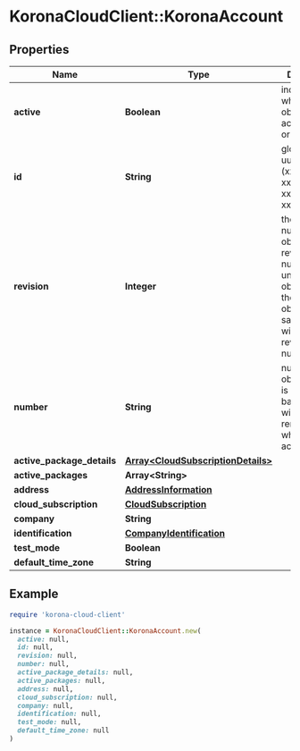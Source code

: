 # KoronaCloudClient::KoronaAccount

## Properties

| Name | Type | Description | Notes |
| ---- | ---- | ----------- | ----- |
| **active** | **Boolean** | indicates whether the object is active for use or not | [optional][readonly] |
| **id** | **String** | global object uuid (xxxxxxxx-xxxx-xxxx-xxxx-xxxxxxxxxxxx) | [optional] |
| **revision** | **Integer** | the revision number of the object. revision numbers are unique per object-type. there is is no object of the same type with identical revision numbers. | [optional][readonly] |
| **number** | **String** | number of the object, like it is set in backoffice; will be removed when active&#x3D;false | [optional] |
| **active_package_details** | [**Array&lt;CloudSubscriptionDetails&gt;**](CloudSubscriptionDetails.md) |  | [optional] |
| **active_packages** | **Array&lt;String&gt;** |  | [optional] |
| **address** | [**AddressInformation**](AddressInformation.md) |  | [optional] |
| **cloud_subscription** | [**CloudSubscription**](CloudSubscription.md) |  | [optional] |
| **company** | **String** |  | [optional] |
| **identification** | [**CompanyIdentification**](CompanyIdentification.md) |  | [optional] |
| **test_mode** | **Boolean** |  | [optional] |
| **default_time_zone** | **String** |  | [optional] |

## Example

```ruby
require 'korona-cloud-client'

instance = KoronaCloudClient::KoronaAccount.new(
  active: null,
  id: null,
  revision: null,
  number: null,
  active_package_details: null,
  active_packages: null,
  address: null,
  cloud_subscription: null,
  company: null,
  identification: null,
  test_mode: null,
  default_time_zone: null
)
```

